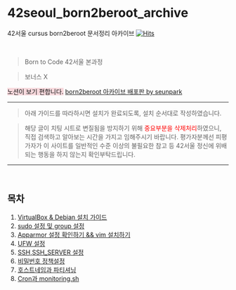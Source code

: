 # 42seoul_born2beroot_archive
42서울 cursus born2beroot 문서정리 아카이브
[![Hits](https://hits.seeyoufarm.com/api/count/incr/badge.svg?url=https%3A%2F%2Fgithub.com%2FKOREAparksh%2F42seoul_born2beroot_archive&count_bg=%2379C83D&title_bg=%23555555&icon=&icon_color=%23E7E7E7&title=hits&edge_flat=false)](https://hits.seeyoufarm.com)

<br/>

> Born to Code
>42서울 본과정

>보너스 X

<span style="background-color: rgba(242,179,188,0.5)">노션이 보기 편합니다.</span>
[born2beroot 아카이브 배포판 by seunpark](https://parkseunghan.notion.site/born2beroot-afdb78d74995456d9c91a4ae1be9874f)

---
>아래 가이드를 따라하시면 설치가 완료되도록, 설치 순서대로 작성하였습니다. 

>해당 글이 치팅 시트로 변질됨을 방지하기 위해 <span style="color: red">중요부분을 삭제처리</span>하였으니, 직접 검색하고 알아보는 시간을 가지고 임해주시기 바랍니다.
>평가자분께선 피평가자가 이 사이트를 일반적인 수준 이상의 불필요한 참고 등 42서울 정신에 위배되는 행동을 하지 않는지 확인부탁드립니다.

---
<br/>

## 목차
1. [VirtualBox & Debian 설치 가이드](/1.debian_install_guide.md)
2. [sudo 설정 및 group 설정](/2.sudo_setting_&_group_setting.md)
3. [Apparmor 설정 확인하기 && vim 설치하기](/3.setting_Apparmor_&_Vim_install)
4. [UFW 설정](/4.UFW_setting.md)
5. [SSH,SSH_SERVER 설정](/5.SSH_setting.md)
6. [비밀번호 정책설정](/6.password_policy.md)
7. [호스트네임과 파티셔닝](/7.hostname_partitioning.md)
8. [Cron과 monitoring.sh](/8.cron_monitoring.md)

